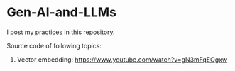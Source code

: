 # Gen-AI-and-LLMs
I post my practices in this repository. 


Source code of following topics:
1. Vector embedding: https://www.youtube.com/watch?v=gN3mFqEOgxw
